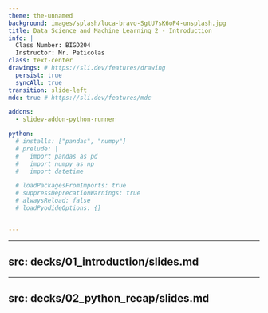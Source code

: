 ```yaml
---
theme: the-unnamed
background: images/splash/luca-bravo-SgtU7sK6oP4-unsplash.jpg
title: Data Science and Machine Learning 2 - Introduction
info: |
  Class Number: BIGD204
  Instructor: Mr. Peticolas
class: text-center
drawings: # https://sli.dev/features/drawing
  persist: true
  syncAll: true
transition: slide-left
mdc: true # https://sli.dev/features/mdc

addons:
  - slidev-addon-python-runner

python:
  # installs: ["pandas", "numpy"]
  # prelude: |
  #   import pandas as pd
  #   import numpy as np
  #   import datetime

  # loadPackagesFromImports: true
  # suppressDeprecationWarnings: true
  # alwaysReload: false
  # loadPyodideOptions: {}


---
```


---
src: decks/01_introduction/slides.md
---

---
src: decks/02_python_recap/slides.md
---